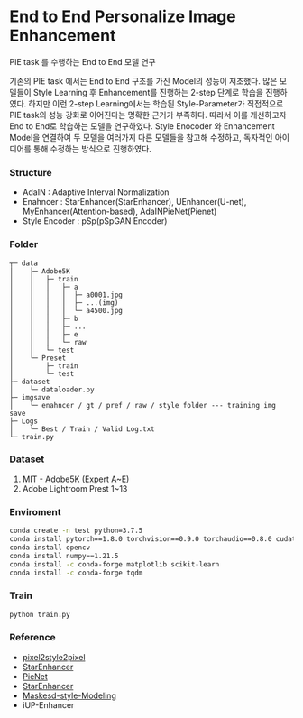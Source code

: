 # End to End Personalize Image Enhancement
PIE task 를 수행하는 End to End 모델 연구

기존의 PIE task 에서는 End to End 구조를 가진 Model의 성능이 저조했다. 많은 모델들이 Style Learning 후 Enhancement를 진행하는 2-step 단계로 학습을 진행하였다.
하지만 이런 2-step Learning에서는 학습된 Style-Parameter가 직접적으로 PIE task의 성능 강화로 이어진다는 명확한 근거가 부족하다. 따라서 이를 개선하고자 End to End로 학습하는 모델을 연구하였다.
Style Enocoder 와 Enhancement Model을 연결하여 두 모델을 여러가지 다른 모델들을 참고해 수정하고, 독자적인 아이디어를 통해 수정하는 방식으로 진행하였다. 

### Structure
- AdaIN : Adaptive Interval Normalization
- Enahncer : StarEnhancer(StarEnhancer), UEnhancer(U-net), MyEnhancer(Attention-based), AdaINPieNet(Pienet)
- Style Encoder : pSp(pSpGAN Encoder)

### Folder

```
┬─ data
│    ├─ Adobe5K
│    │   ├─ train
│    │   │   ├─ a
│    │   │   │  ├─ a0001.jpg
│    │   │   │  ├─ ...(img)
│    │   │   │  └─ a4500.jpg
│    │   │   ├─ b
│    │   │   ├─ ...        
│    │   │   ├─ e    
│    │   │   └─ raw
│    │   └─ test
│    └─ Preset
│        ├─ train
│        └─ test
├─ dataset
│    └─ dataloader.py
├─ imgsave
│    └─ enahncer / gt / pref / raw / style folder --- training img save
├─ Logs
│    └─ Best / Train / Valid Log.txt
└─ train.py
```

### Dataset
1. MIT - Adobe5K (Expert A~E)
2. Adobe Lightroom Prest 1~13

### Enviroment

```sh
conda create -n test python=3.7.5
conda install pytorch==1.8.0 torchvision==0.9.0 torchaudio==0.8.0 cudatoolkit=11.1 -c pytorch -c conda-forge
conda install opencv
conda install numpy==1.21.5
conda install -c conda-forge matplotlib scikit-learn
conda install -c conda-forge tqdm
```

### Train
```sh
python train.py
```

### Reference
- [pixel2style2pixel](https://github.com/eladrich/pixel2style2pixel)
- [StarEnhancer](https://github.com/IDKiro/StarEnhancer)
- [PieNet](https://github.com/hukim1124/PieNet)
- [StarEnhancer](https://github.com/IDKiro/StarEnhancer)
- [Maskesd-style-Modeling](https://github.com/satoshi-kosugi/masked-style-modeling)
- iUP-Enhancer
